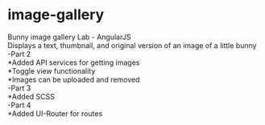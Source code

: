 # image-gallery
Bunny image gallery Lab - AngularJS<br>
Displays a text, thumbnail, and original version of an image of a little bunny<br>
  -Part 2 <br>
*Added API services for getting images<br>
*Toggle view functionality<br>
*Images can be uploaded and removed<br>
  -Part 3 <br>
 *Added SCSS<br>
  -Part 4 <br>
 *Added UI-Router for routes<br>